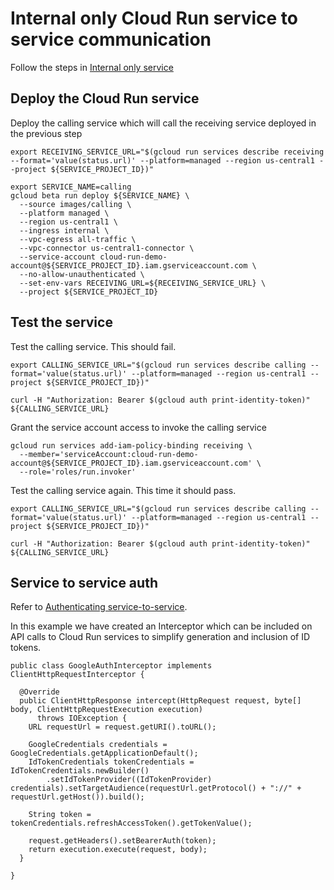 # Internal only Cloud Run service to service communication
Follow the steps in [Internal only service](internal-only-service.md)

## Deploy the Cloud Run service

Deploy the calling service which will call the receiving service deployed in the previous step
```
export RECEIVING_SERVICE_URL="$(gcloud run services describe receiving --format='value(status.url)' --platform=managed --region us-central1 --project ${SERVICE_PROJECT_ID})"

export SERVICE_NAME=calling
gcloud beta run deploy ${SERVICE_NAME} \
  --source images/calling \
  --platform managed \
  --region us-central1 \
  --ingress internal \
  --vpc-egress all-traffic \
  --vpc-connector us-central1-connector \
  --service-account cloud-run-demo-account@${SERVICE_PROJECT_ID}.iam.gserviceaccount.com \
  --no-allow-unauthenticated \
  --set-env-vars RECEIVING_URL=${RECEIVING_SERVICE_URL} \
  --project ${SERVICE_PROJECT_ID}
```

## Test the service
Test the calling service. This should fail.
```
export CALLING_SERVICE_URL="$(gcloud run services describe calling --format='value(status.url)' --platform=managed --region us-central1 --project ${SERVICE_PROJECT_ID})"

curl -H "Authorization: Bearer $(gcloud auth print-identity-token)" ${CALLING_SERVICE_URL}
```

Grant the service account access to invoke the calling service
```
gcloud run services add-iam-policy-binding receiving \
  --member='serviceAccount:cloud-run-demo-account@${SERVICE_PROJECT_ID}.iam.gserviceaccount.com' \
  --role='roles/run.invoker'
```

Test the calling service again. This time it should pass.
```
export CALLING_SERVICE_URL="$(gcloud run services describe calling --format='value(status.url)' --platform=managed --region us-central1 --project ${SERVICE_PROJECT_ID})"

curl -H "Authorization: Bearer $(gcloud auth print-identity-token)" ${CALLING_SERVICE_URL}
```

## Service to service auth
Refer to [Authenticating service-to-service](https://cloud.google.com/run/docs/authenticating/service-to-service). 

In this example we have created an Interceptor which can be included on API calls to Cloud Run services to simplify generation and inclusion of ID tokens.
```
public class GoogleAuthInterceptor implements ClientHttpRequestInterceptor {

  @Override
  public ClientHttpResponse intercept(HttpRequest request, byte[] body, ClientHttpRequestExecution execution)
      throws IOException {
    URL requestUrl = request.getURI().toURL();

    GoogleCredentials credentials = GoogleCredentials.getApplicationDefault();
    IdTokenCredentials tokenCredentials = IdTokenCredentials.newBuilder()
        .setIdTokenProvider((IdTokenProvider) credentials).setTargetAudience(requestUrl.getProtocol() + "://" + requestUrl.getHost()).build();

    String token = tokenCredentials.refreshAccessToken().getTokenValue();

    request.getHeaders().setBearerAuth(token);
    return execution.execute(request, body);
  }

}
```